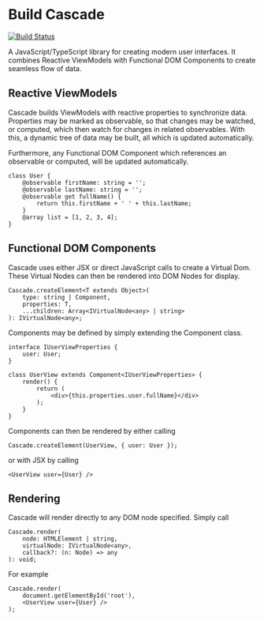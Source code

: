 # Build Cascade

[![Build Status](https://travis-ci.org/sjohnsonaz/build-cascade.svg?branch=master)](https://travis-ci.org/sjohnsonaz/build-cascade)

A JavaScript/TypeScript library for creating modern user interfaces. It combines Reactive ViewModels with Functional DOM Components to create seamless flow of data.

## Reactive ViewModels

Cascade builds ViewModels with reactive properties to synchronize data. Properties may be marked as observable, so that changes may be watched, or computed, which then watch for changes in related observables. With this, a dynamic tree of data may be built, all which is updated automatically.

Furthermore, any Functional DOM Component which references an observable or computed, will be updated automatically.

```
class User {
    @observable firstName: string = '';
    @observable lastName: string = '';
    @observable get fullName() {
        return this.firstName + ' ' + this.lastName;
    }
    @array list = [1, 2, 3, 4];
}
```

## Functional DOM Components

Cascade uses either JSX or direct JavaScript calls to create a Virtual Dom. These Virtual Nodes can then be rendered into DOM Nodes for display.

```
Cascade.createElement<T extends Object>(
    type: string | Component,
    properties: T,
    ...children: Array<IVirtualNode<any> | string>
): IVirtualNode<any>;
```

Components may be defined by simply extending the Component class.

```
interface IUserViewProperties {
    user: User;
}

class UserView extends Component<IUserViewProperties> {
    render() {
        return (
            <div>{this.properties.user.fullName}</div>
        );
    }
}
```

Components can then be rendered by either calling

```
Cascade.createElement(UserView, { user: User });
```

or with JSX by calling

```
<UserView user={User} />
```

## Rendering

Cascade will render directly to any DOM node specified. Simply call

```
Cascade.render(
    node: HTMLElement | string,
    virtualNode: IVirtualNode<any>,
    callback?: (n: Node) => any
): void;
```

For example

```
Cascade.render(
    document.getElementById('root'),
    <UserView user={User} />
);
```
